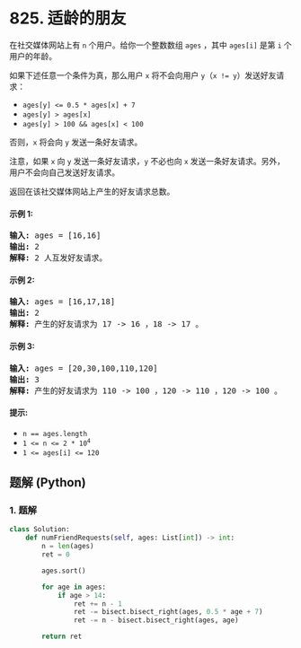 # 825. 适龄的朋友
在社交媒体网站上有 `n` 个用户。给你一个整数数组 `ages` ，其中 `ages[i]` 是第 `i` 个用户的年龄。

如果下述任意一个条件为真，那么用户 `x` 将不会向用户 `y`（`x != y`）发送好友请求：

* `ages[y] <= 0.5 * ages[x] + 7`
* `ages[y] > ages[x]`
* `ages[y] > 100 && ages[x] < 100`

否则，`x` 将会向 `y` 发送一条好友请求。

注意，如果 `x` 向 `y` 发送一条好友请求，`y` 不必也向 `x` 发送一条好友请求。另外，用户不会向自己发送好友请求。

返回在该社交媒体网站上产生的好友请求总数。

#### 示例 1:
<pre>
<strong>输入:</strong> ages = [16,16]
<strong>输出:</strong> 2
<strong>解释:</strong> 2 人互发好友请求。
</pre>

#### 示例 2:
<pre>
<strong>输入:</strong> ages = [16,17,18]
<strong>输出:</strong> 2
<strong>解释:</strong> 产生的好友请求为 17 -> 16 ，18 -> 17 。
</pre>

#### 示例 3:
<pre>
<strong>输入:</strong> ages = [20,30,100,110,120]
<strong>输出:</strong> 3
<strong>解释:</strong> 产生的好友请求为 110 -> 100 ，120 -> 110 ，120 -> 100 。
</pre>

#### 提示:
* `n == ages.length`
* <code>1 <= n <= 2 * 10<sup>4</sup></code>
* `1 <= ages[i] <= 120`

## 题解 (Python)

### 1. 题解
```Python
class Solution:
    def numFriendRequests(self, ages: List[int]) -> int:
        n = len(ages)
        ret = 0

        ages.sort()

        for age in ages:
            if age > 14:
                ret += n - 1
                ret -= bisect.bisect_right(ages, 0.5 * age + 7)
                ret -= n - bisect.bisect_right(ages, age)

        return ret
```
